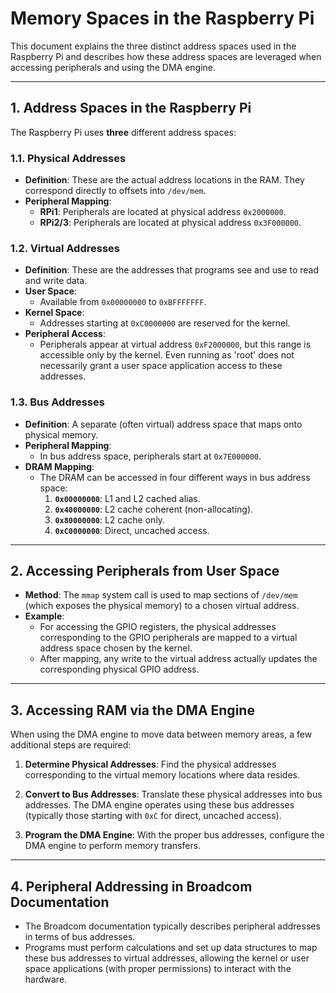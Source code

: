 # Memory Spaces in the Raspberry Pi

This document explains the three distinct address spaces used in the Raspberry Pi and describes how these address spaces are leveraged when accessing peripherals and using the DMA engine.

---

## 1. Address Spaces in the Raspberry Pi

The Raspberry Pi uses **three** different address spaces:

### 1.1. Physical Addresses

- **Definition**: These are the actual address locations in the RAM. They correspond directly to offsets into `/dev/mem`.
- **Peripheral Mapping**:
  - **RPi1**: Peripherals are located at physical address `0x2000000`.
  - **RPi2/3**: Peripherals are located at physical address `0x3F000000`.

### 1.2. Virtual Addresses

- **Definition**: These are the addresses that programs see and use to read and write data.
- **User Space**:
  - Available from `0x00000000` to `0xBFFFFFFF`.
- **Kernel Space**:
  - Addresses starting at `0xC0000000` are reserved for the kernel.
- **Peripheral Access**:
  - Peripherals appear at virtual address `0xF2000000`, but this range is accessible only by the kernel. Even running as 'root' does not necessarily grant a user space application access to these addresses.

### 1.3. Bus Addresses

- **Definition**: A separate (often virtual) address space that maps onto physical memory.
- **Peripheral Mapping**:
  - In bus address space, peripherals start at `0x7E000000`.
- **DRAM Mapping**:
  - The DRAM can be accessed in four different ways in bus address space:
    1. **`0x00000000`**: L1 and L2 cached alias.
    2. **`0x40000000`**: L2 cache coherent (non-allocating).
    3. **`0x80000000`**: L2 cache only.
    4. **`0xC0000000`**: Direct, uncached access.

---

## 2. Accessing Peripherals from User Space

- **Method**: The `mmap` system call is used to map sections of `/dev/mem` (which exposes the physical memory) to a chosen virtual address.
- **Example**:
  - For accessing the GPIO registers, the physical addresses corresponding to the GPIO peripherals are mapped to a virtual address space chosen by the kernel.
  - After mapping, any write to the virtual address actually updates the corresponding physical GPIO address.

---

## 3. Accessing RAM via the DMA Engine

When using the DMA engine to move data between memory areas, a few additional steps are required:

1. **Determine Physical Addresses**:
   Find the physical addresses corresponding to the virtual memory locations where data resides.

2. **Convert to Bus Addresses**:
   Translate these physical addresses into bus addresses. The DMA engine operates using these bus addresses (typically those starting with `0xC` for direct, uncached access).

3. **Program the DMA Engine**:
   With the proper bus addresses, configure the DMA engine to perform memory transfers.

---

## 4. Peripheral Addressing in Broadcom Documentation

- The Broadcom documentation typically describes peripheral addresses in terms of bus addresses.
- Programs must perform calculations and set up data structures to map these bus addresses to virtual addresses, allowing the kernel or user space applications (with proper permissions) to interact with the hardware.
